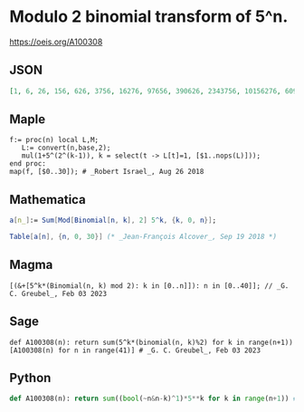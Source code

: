 # Modulo 2 binomial transform of 5^n\.
https://oeis.org/A100308
## JSON
```JSON
[1, 6, 26, 156, 626, 3756, 16276, 97656, 390626, 2343756, 10156276, 60937656, 244531876, 1467191256, 6357828776, 38146972656, 152587890626, 915527343756, 3967285156276, 23803710937656, 95520019531876, 573120117191256]
```
## Maple
```Maple
f:= proc(n) local L,M;
   L:= convert(n,base,2);
   mul(1+5^(2^(k-1)), k = select(t -> L[t]=1, [$1..nops(L)]));
end proc:
map(f, [$0..30]); # _Robert Israel_, Aug 26 2018
```
## Mathematica
```Mathematica
a[n_]:= Sum[Mod[Binomial[n, k], 2] 5^k, {k, 0, n}];
```
```Mathematica
Table[a[n], {n, 0, 30}] (* _Jean-François Alcover_, Sep 19 2018 *)
```
## Magma
```Magma
[(&+[5^k*(Binomial(n, k) mod 2): k in [0..n]]): n in [0..40]]; // _G. C. Greubel_, Feb 03 2023
```
## Sage
```Sage
def A100308(n): return sum(5^k*(binomial(n, k)%2) for k in range(n+1))
[A100308(n) for n in range(41)] # _G. C. Greubel_, Feb 03 2023
```
## Python
```Python
def A100308(n): return sum((bool(~n&n-k)^1)*5**k for k in range(n+1)) # _Chai Wah Wu_, May 02 2023
```
